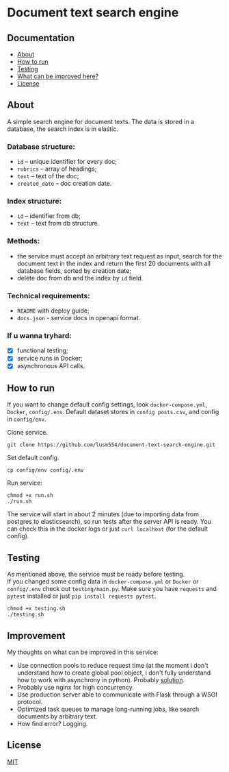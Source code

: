 # Document text search engine

## Documentation
* [About](#about)
* [How to run](#how-to-run)
* [Testing](#testing)
* [What can be improved here?](#improvement)
* [License](#license)

## About
A simple search engine for document texts. The data is stored in a database, the search index is in elastic.

### **Database structure:**
* `id` – unique identifier for every doc;
* `rubrics` – array of headings;
* `text` – text of the doc;
* `created_date` – doc creation date.

### **Index structure:**
* `id` – identifier from db;
* `text` – text from db structure.

### **Methods:**
* the service must accept an arbitrary text request as input, search for the document text in the index and return the first 20 documents with all database fields, sorted by creation date;
* delete doc from db and the index by `id` field.

### **Technical requirements:**
* `README` with deploy guide;
* `docs.json` - service docs in openapi format.

### **If u wanna tryhard:**
- [X] functional testing;
- [X] service runs in Docker;
- [X] asynchronous API calls.

## How to run 
If you want to change default config settings, look `docker-compose.yml`, `Docker`, `config/.env`. Default dataset stores in `config posts.csv`, and config in `config/env`. <br>

Clone service.
```shell
git clone https://github.com/lusm554/document-text-search-engine.git
```

Set default config.
```shell 
cp config/env config/.env
```

Run service:
```shell
chmod +x run.sh
./run.sh 
```
The service will start in about 2 minutes (due to importing data from postgres to elasticsearch), so run tests after the server API is ready. You can check this in the docker logs or just `curl localhost` (for the default config).

## Testing
As mentioned above, the service must be ready before testing. <br>
If you changed some config data in `docker-compose.yml` or `Docker` or `config/.env` check out `testing/main.py`. Make sure you have `requests` and `pytest` installed or just `pip install requests pytest`.
```shell
chmod +x testing.sh
./testing.sh
```

## Improvement
My thoughts on what can be improved in this service:
- Use connection pools to reduce request time (at the moment i don't understand how to create global pool object, i don't fully understand how to work with asynchrony in python). Probably [solution](https://dev.to/sethmlarson/the-problem-with-flask-async-views-and-async-globals-pl).
- Probably use nginx for high concurrency.
- Use production server able to communicate with Flask through a WSGI protocol.
- Optimized task queues to manage long-running jobs, like search documents by arbitrary text.
- How find error? Logging.

## License
[MIT](https://github.com/lusm554/document-text-search-engine/blob/main/LICENSE)

